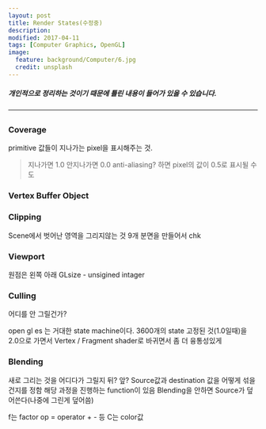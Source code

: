 ```yaml
---
layout: post
title: Render States(수정중)
description:
modified: 2017-04-11
tags: [Computer Graphics, OpenGL]
image:
  feature: background/Computer/6.jpg
  credit: unsplash
---
```

##### 개인적으로 정리하는 것이기 때문에 틀린 내용이 들어가 있을 수 있습니다.
---

##

### Coverage
primitive 값들이 지나가는 pixel을 표시해주는 것.
> 지나가면 1.0
> 안지나가면 0.0
anti-aliasing? 하면 pixel의 값이 0.5로 표시될 수도

### Vertex Buffer Object


### Clipping
Scene에서 벗어난 영역을 그리지않는 것
9개 분면을 만들어서 chk

### Viewport
원점은 왼쪽 아래
GLsize - unsigined intager

### Culling
어디를 안 그릴건가?

open gl es 는 거대한 state machine이다. 3600개의 state
고정된 것(1.0일때)을 2.0으로 가면서 Vertex / Fragment shader로 바귀면서 좀 더 융통성있게

### Blending
새로 그리는 것을 어디다가 그릴지
뒤? 앞?
Source값과 destination 값을 어떻게 섞을 건지를 정함
해당 과정을 진행하는 function이 있음
Blending을 안하면 Source가 덮어쓴다(나중에 그린게 덮어씀)

f는 factor
op = operator + - 등
C는 color값
